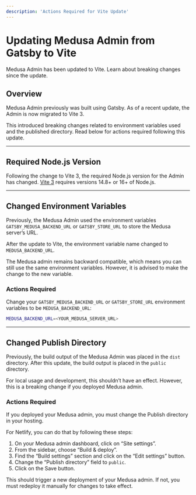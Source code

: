 ```yaml
---
description: 'Actions Required for Vite Update'
---
```


# Updating Medusa Admin from Gatsby to Vite

Medusa Admin has been updated to Vite. Learn about breaking changes since the update.

## Overview

Medusa Admin previously was built using Gatsby. As of a recent update, the Admin is now migrated to Vite 3.

This introduced breaking changes related to environment variables used and the published directory. Read below for actions required following this update.

---

## Required Node.js Version

<!-- vale docs.Numbers = NO -->

Following the change to Vite 3, the required Node.js version for the Admin has changed. [Vite 3](https://vitejs.dev/guide/#scaffolding-your-first-vite-project) requires versions 14.8+ or 16+ of Node.js.

<!-- vale docs.Numbers = YES -->

---

## Changed Environment Variables

Previously, the Medusa Admin used the environment variables `GATSBY_MEDUSA_BACKEND_URL` or `GATSBY_STORE_URL` to store the Medusa server’s URL.

After the update to Vite, the environment variable name changed to `MEDUSA_BACKEND_URL`.

The Medusa admin remains backward compatible, which means you can still use the same environment variables. However, it is advised to make the change to the new variable.

### Actions Required

Change your `GATSBY_MEDUSA_BACKEND_URL` or `GATSBY_STORE_URL` environment variables to be `MEDUSA_BACKEND_URL`:

```bash
MEDUSA_BACKEND_URL=<YOUR_MEDUSA_SERVER_URL>
```

---

## Changed Publish Directory

Previously, the build output of the Medusa Admin was placed in the `dist` directory. After this update, the build output is placed in the `public` directory.

For local usage and development, this shouldn’t have an effect. However, this is a breaking change if you deployed Medusa admin.

### Actions Required

If you deployed your Medusa admin, you must change the Publish directory in your hosting.

For Netlify, you can do that by following these steps:

1. On your Medusa admin dashboard, click on “Site settings”.
2. From the sidebar, choose “Build & deploy”.
3. Find the “Build settings” section and click on the “Edit settings” button.
4. Change the “Publish directory” field to `public`.
5. Click on the Save button.

This should trigger a new deployment of your Medusa admin. If not, you must redeploy it manually for changes to take effect.
